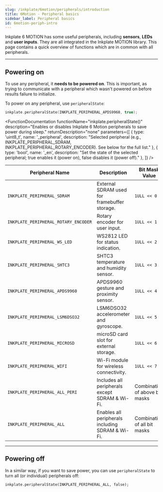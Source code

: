 ```yaml
---
slug: /inkplate/6motion/peripherals/introduction
title: 6Motion - Peripheral basics
sidebar_label: Peripheral basics
id: 6motion-periph-intro
---
```



Inkplate 6 MOTION has some useful peripherals, including **sensors**, **LEDs** and **user inputs**. They are all integrated in the Inkplate MOTION library. This page contains a quick overview of functions which are in common with all peripherals.

---

## Powering on

<WarningBox>To use any peripheral, it **needs to be powered on**. This is important, as trying to communicate with a peripheral which wasn't powered on before results faliure to initialize.</WarningBox>

To power on any peripheral, use `peripheralState`:

```cpp
inkplate.peripheralState(INKPLATE_PERIPHERAL_APDS9960, true);
```

<FunctionDocumentation
  functionName="inkplate.peripheralState()"
  description="Enables or disables Inkplate 6 Motion peripherals to save power during sleep."
  returnDescription="none"
  parameters={[
    { type: 'uint8_t', name: '_peripheral', description: "Selected peripheral (e.g., INKPLATE_PERIPHERAL_SDRAM, INKPLATE_PERIPHERAL_ROTARY_ENCODER). See below for the full list." },
    { type: 'bool', name: '_en', description: "Set the state of the selected peripheral; true enables it (power on), false disables it (power off)." },
  ]}
/>

| Peripheral Name                      | Description                                      | Bit Mask Value |
|---------------------------------------|--------------------------------------------------|---------------|
| ``INKPLATE_PERIPHERAL_SDRAM``         | External SDRAM used for framebuffer storage.    | `1ULL << 0`   |
| ``INKPLATE_PERIPHERAL_ROTARY_ENCODER``| Rotary encoder for user input.                  | `1ULL << 1`   |
| ``INKPLATE_PERIPHERAL_WS_LED``        | WS2812 LED for status indication.               | `1ULL << 2`   |
| ``INKPLATE_PERIPHERAL_SHTC3``         | SHTC3 temperature and humidity sensor.          | `1ULL << 3`   |
| ``INKPLATE_PERIPHERAL_APDS9960``      | APDS9960 gesture and proximity sensor.         | `1ULL << 4`   |
| ``INKPLATE_PERIPHERAL_LSM6DSO32``     | LSM6DSO32 accelerometer and gyroscope.         | `1ULL << 5`   |
| ``INKPLATE_PERIPHERAL_MICROSD``       | microSD card slot for external storage.        | `1ULL << 6`   |
| ``INKPLATE_PERIPHERAL_WIFI``          | Wi-Fi module for wireless connectivity.        | `1ULL << 7`   |
| ``INKPLATE_PERIPHERAL_ALL_PERI``      | Includes all peripherals except SDRAM & Wi-Fi. | Combination of above bit masks |
| ``INKPLATE_PERIPHERAL_ALL``           | Enables all peripherals including SDRAM & Wi-Fi. | Combination of all bit masks |

---

## Powering off

In a similar way, if you want to save power, you can use `peripheralState` to turn all (or individual) peripherals off:

```
inkplate.peripheralState(INKPLATE_PERIPHERAL_ALL, false);
```